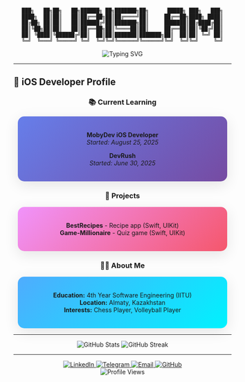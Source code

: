 <div align="center">

```
███╗   ██╗██╗   ██╗██████╗ ██╗███████╗██╗      █████╗ ███╗   ███╗
████╗  ██║██║   ██║██╔══██╗██║██╔════╝██║     ██╔══██╗████╗ ████║
██╔██╗ ██║██║   ██║██████╔╝██║███████╗██║     ███████║██╔████╔██║
██║╚██╗██║██║   ██║██╔══██╗██║╚════██║██║     ██╔══██║██║╚██╔╝██║
██║ ╚████║╚██████╔╝██║  ██║██║███████║███████╗██║  ██║██║ ╚═╝ ██║
╚═╝  ╚═══╝ ╚═════╝ ╚═╝  ╚═╝╚═╝╚══════╝╚══════╝╚═╝  ╚═╝╚═╝     ╚═╝
```

</div>

<div align="center">
  <img src="https://readme-typing-svg.herokuapp.com?font=SF+Pro+Display&weight=600&size=28&pause=1500&color=FF6B35&center=true&vCenter=true&width=500&backspace=true&repeat=true&lines=Hello%2C+World!+I'm+Nurislam!;%F0%9F%8E%AD+iOS+Developer;%F0%9F%9A%80+Swift+Enthusiast;%F0%9F%8C%9F+Creating+Awesome+Apps!" alt="Typing SVG" />
</div>



---

## 🚀 iOS Developer Profile

<div align="center">

### 📚 Current Learning
<div style="background: linear-gradient(135deg, #667eea 0%, #764ba2 100%); padding: 20px; border-radius: 15px; margin: 10px; box-shadow: 0 8px 32px rgba(0,0,0,0.1);">
  
**MobyDev iOS Developer**  
*Started: August 25, 2025*

**DevRush**  
*Started: June 30, 2025*

</div>

### 📱 Projects
<div style="background: linear-gradient(135deg, #f093fb 0%, #f5576c 100%); padding: 20px; border-radius: 15px; margin: 10px; box-shadow: 0 8px 32px rgba(0,0,0,0.1);">

**BestRecipes** - Recipe app (Swift, UIKit)  
**Game-Millionaire** - Quiz game (Swift, UIKit)

</div>

### 👨‍💻 About Me
<div style="background: linear-gradient(135deg, #4facfe 0%, #00f2fe 100%); padding: 20px; border-radius: 15px; margin: 10px; box-shadow: 0 8px 32px rgba(0,0,0,0.1);">

**Education:** 4th Year Software Engineering (IITU)  
**Location:** Almaty, Kazakhstan  
**Interests:** Chess Player, Volleyball Player

</div>

</div>

---

<div align="center">
  <img src="https://github-readme-stats.vercel.app/api?username=nurislam-kenzheyev22&show_icons=true&theme=radical&hide_border=true&bg_color=0D1117&title_color=FF6B35&text_color=FFFFFF&icon_color=FF6B35&include_all_commits=true&count_private=true" alt="GitHub Stats" />
  <img src="https://github-readme-streak-stats.herokuapp.com/?user=nurislam-kenzheyev22&theme=radical&hide_border=true&background=0D1117&stroke=FF6B35&ring=FF6B35&fire=FF6B35&currStreakNum=FFFFFF&currStreakLabel=FF6B35&sideNums=FFFFFF&sideLabels=FF6B35&dates=FFFFFF" alt="GitHub Streak" />
</div>

---

<div align="center">
  <a href="https://linkedin.com/in/nurislam-kenzheyev22" target="_blank">
    <img src="https://img.shields.io/badge/LinkedIn-0077B5?style=for-the-badge&logo=linkedin&logoColor=white" alt="LinkedIn" />
  </a>
  <a href="https://t.me/EA_nurislam" target="_blank">
    <img src="https://img.shields.io/badge/Telegram-2CA5E0?style=for-the-badge&logo=telegram&logoColor=white" alt="Telegram" />
  </a>
  <a href="mailto:n.kenzheyev@icloud.com">
    <img src="https://img.shields.io/badge/Email-D14836?style=for-the-badge&logo=gmail&logoColor=white" alt="Email" />
  </a>
  <a href="https://github.com/nurislam-kenzheyev22" target="_blank">
    <img src="https://img.shields.io/badge/GitHub-100000?style=for-the-badge&logo=github&logoColor=white" alt="GitHub" />
  </a>
</div>

<div align="center">
  <img src="https://komarev.com/ghpvc/?username=nurislam-kenzheyev22&style=flat-square&color=FF6B35" alt="Profile Views" />
</div>
